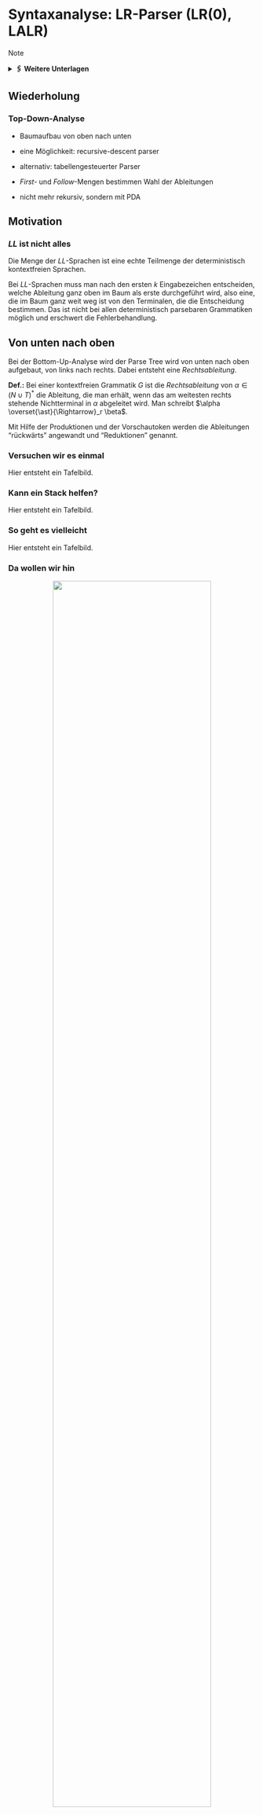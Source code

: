 # Syntaxanalyse: LR-Parser (LR(0), LALR)

> [!NOTE]
>
> <details>
>
> <summary><strong>🖇 Weitere Unterlagen</strong></summary>
>
> - [Annotierte Folien:
>   LR-Parser1](https://github.com/Compiler-CampusMinden/AnnotatedSlides/blob/master/lr-parser1.ann.ma.pdf)
>
> </details>

## Wiederholung

### Top-Down-Analyse

- Baumaufbau von oben nach unten

- eine Möglichkeit: recursive-descent parser

- alternativ: tabellengesteuerter Parser

- *First-* und *Follow*-Mengen bestimmen Wahl der Ableitungen

- nicht mehr rekursiv, sondern mit PDA

## Motivation

### *LL* ist nicht alles

Die Menge der *LL*-Sprachen ist eine echte Teilmenge der deterministisch
kontextfreien Sprachen.

Bei $`LL`$-Sprachen muss man nach den ersten $`k`$ Eingabezeichen
entscheiden, welche Ableitung ganz oben im Baum als erste durchgeführt
wird, also eine, die im Baum ganz weit weg ist von den Terminalen, die
die Entscheidung bestimmen. Das ist nicht bei allen deterministisch
parsebaren Grammatiken möglich und erschwert die Fehlerbehandlung.

## Von unten nach oben

Bei der Bottom-Up-Analyse wird der Parse Tree wird von unten nach oben
aufgebaut, von links nach rechts. Dabei entsteht eine *Rechtsableitung*.

**Def.:** Bei einer kontextfreien Grammatik $`G`$ ist die
*Rechtsableitung* von $`\alpha \in (N \cup T)^{\ast}`$ die Ableitung,
die man erhält, wenn das am weitesten rechts stehende Nichtterminal in
$`\alpha`$ abgeleitet wird. Man schreibt
$`\alpha \overset{\ast}{\Rightarrow}_r \beta`$.

Mit Hilfe der Produktionen und der Vorschautoken werden die Ableitungen
“rückwärts” angewandt und “Reduktionen” genannt.

### Versuchen wir es einmal

Hier entsteht ein Tafelbild.

### Kann ein Stack helfen?

Hier entsteht ein Tafelbild.

### So geht es vielleicht

Hier entsteht ein Tafelbild.

### Da wollen wir hin

<p align="center"><img src="images/Parser-Automat.png" width="80%"></p><p align="center">Parser-Automat</p>

## Theorie: LR(0)

### Arbeitsweise

Im Stack stehen nur Zustandsnummern, am Anfang die Nummer des
Startzustandes (+ Bottomzeichen, oft auch $`\$`$).

- Lesen des obersten Stackelements ergibt Zustand $`q`$

- Lesen des nächsten Eingabezeichens ergibt Zeichen $`a`$

- Nachschlagen der Reaktion auf $`(q, a)`$ in der Parse Table

- Durchführung der Reaktion

### Mögliche “Actions” ohne Berücksichtigung von Vorschautoken

- Shift: Schiebe logisch das nächste Eingabesymbol auf den Stack (in
  Wirklichkeit Zustandsnummern)

- Reduce: (Identifiziere ein Handle oben auf dem Stack und ersetze es
  durch das Nichtterminal der dazugehörigen Produktion.) Das ist
  gleichbedeutend mit: Entferne so viele Zustände vom Stack wie die
  rechte Seite der zu reduzierenden Regel Elemente hat, und schreibe den
  Zustand, der im Goto-Teil für $`(q, a)`$ steht, auf den Stack.

- Accept: Beende das Parsen erfolgreich

- Reagiere auf einen Syntaxfehler

### Berechnung der Zustände: Items

**Def.:** Ein *(dotted) Item* einer Grammatik $`G`$ ist eine Produktion
von $`G`$ mit einem Punkt auf der rechten Seite der Regel vor, zwischen
oder nach den Elementen.

Bsp.:

Zu der Produktion $`A \rightarrow BC`$ gehören die Items:

$`[A\rightarrow \cdot B C]`$

$`[A\rightarrow B \cdot C`$\]

$`[A\rightarrow B C \cdot]`$

Das zu $`A \rightarrow \epsilon`$ gehörende Item ist
$`[A \rightarrow \cdot]`$

### Berechnung der *Closure_0* von einer Menge *I* von Items

1.  füge $`I`$ zu $`CLOSURE_0 (I)`$ hinzu

2.  gibt es ein Item $`[A \rightarrow \alpha \cdot B\beta]`$ aus
    $`CLOSURE_0 (I)`$ und eine Produktion $`(B \rightarrow \gamma)`$,
    füge $`[B \rightarrow \cdot \gamma]`$ zu $`CLOSURE_0 (I)`$ hinzu

### Berechnung der *GOTO_0*-Sprungmarken

$`GOTO_0(I, X) = CLOSURE_0(\lbrace[A \rightarrow \alpha X \cdot \beta] \mid [A \rightarrow \alpha \cdot X \beta] \in I\rbrace)`$

für eine Itemmenge $`I`$ und
$`X \in N \cup T, A \in N, \alpha, \beta \in (N \cup T)^{\ast}`$.

### Konstruktion des $`LR(0)`$ - Automaten

1.  Bilde die Hülle von $`S' \rightarrow S`$ und mache sie zum ersten
    Zustand.

2.  Für jedes noch nicht betrachtete $`\cdot X, X \in (N \cup T)`$ in
    einem Zustand $`q`$ des Automaten berechne $`GOTO_0(q, X)`$ und
    mache $`GOTO_0(q, X)`$ zu einem neuen Zustand $`r`$. Verbinde $`q`$
    mit einem Pfeil mit $`r`$ und schreibe $`X`$ an den Pfeil. Ist ein
    zu $`r`$ identischer Zustand schon vorhanden, wird $`p`$ mit diesem
    verbunden und kein neuer erzeugt.

### Konstruktion der Parse Table

1.  Erstelle eine leere Tabelle mit den Zuständen als
    Zeilenüberschriften. Für den Aktionstabellenteil überschreibe die
    Spalten mit den Terminalen, für den Sprungtabellenteil mit den
    Nonterminals.

2.  Shift: Für jeden mit einem Terminal beschrifteten Pfeil aus einem
    Zustand erstelle in der Aktionstabelle die Aktion shift mit der
    Nummer des Zustands, auf den der Pfeil zeigt. Für Pfeile mit
    Nonterminals schreibe in die Sprungtabelle nur die Nummer des
    Folgezustands.

3.  Schreibe beim Zustand $`[S' \rightarrow S \cdot]`$ ein $`accept`$
    bei dem Symbol $`\bot`$.

4.  Für jedes Item mit $`[A \rightarrow \beta \cdot]`$ aus allen
    Zuständen schreibe für alle Terminals $`reduce`$ und die Nummer der
    entsprechenden Grammatikregel in die Tabelle.

### Ein Beispiel zum Nachvollziehen

1.  $`S^{'} \rightarrow S`$

2.  $`S     \rightarrow a A b S c S`$

3.  $`S     \rightarrow a A b S`$

4.  $`S     \rightarrow d`$

5.  $`A     \rightarrow e`$

### Der LR(0)-Automat zu G1

<p align="center"><img src="images/LR_0-SLR_1-Automat.png"></p><p align="center">LR(0)-Automat</p>

### Die LR(0)-Parsertabelle zu G1

<p align="center"><img src="images/LR_0-Table.png" width="45%"></p><p align="center">LR(0)-Parsertabelle</p>

## Und was gibt es noch?

### Wenn LR(0) nicht reicht

Zunächst: Zu jeder LR(k)-Sprache gibt es eine LR(1)-Grammatik.

Ist eine Grammatik nicht LR(0), müssen nichtdeterminsistische
Tabelleneinträge verhindert werden:

- SLR(1)-Parsing ($`A \rightarrow \beta`$ wird nur reduziert, wenn das
  Vorschautoken in der $`FOLLOW`$-Menge von $`A`$ ist.)

- (kanonisches) LR(1)-Parsing (wie LR(0) mit einem Vorschautoken)

- LALR(1)-Parsing (Zusammenfassung aller LR(1)-Zustände, die sich nur in
  den LOOKAHEAD-Mengen unterscheiden)

## Mehrdeutige Grammatiken

### Es gibt auch Auswege

Mehrdeutige Grammatiken sind oft leichter zu lesen und kleiner als die
Grammatiken, die man erhält, wenn man die Mehrdeutigkeit auflöst, sofern
möglich.

Folgendes kann bei Mehrdeutigkeiten helfen:

- Angabe von Vorrangregeln

- Angabe von Assoziativität

- Voreinstellung des Parsergenearators: z. B. Shiften bei
  Shift-Reduce-Konflikten

- Voreinstellung des Parsergenearators: z. B. Reduzieren nach der Regel,
  die in der Grammatik zuerst kommt bei Reduce-Reduce-Konflikten

## Hierarchie der kontextfreien Sprachen

<p align="center"><img src="images/CFG-Hierarchy.png" width="60%"></p><p align="center">Sprachenhierarchie</p>

## Wrap-Up

### Wrap-Up

- LR-Analyse baut den Ableitungbaum von unten nach oben auf

- es wird ein DFA benutzt zusammen mit einem Stack, der Zustände
  speichert

- eine Parse-Tabelle steuert über Aktions- und Sprungbefehle das
  Verhalten des Parsers

- die Tabelle wird mit (dotted) Items und Closures konstruiert

- mit Bottom-Up-Parsing LR(1) kann man alle deterministisch
  kontextfreien Sprachen parsen

- LR(0)-, SLR- und LALR- Parsing sind vereinfachte Verfahren für
  Teilmengen der LR-Sprachen

## 📖 Zum Nachlesen

- Aho u. a. ([2023](#ref-Aho2023)): Kapitel 4.5 bis 4.8
- Aho u. a. ([2023](#ref-Aho2023))
- Hopcroft, Motwani, und Ullman ([2003](#ref-hopcroft2003))
- Kunert ([2018](#ref-Kunert2018))
- Wagenknecht und Hielscher ([2014](#ref-Wagenknecht2014))

> [!NOTE]
>
> <details>
>
> <summary><strong>✅ Lernziele</strong></summary>
>
> - k1: Ich kenne die Prinzipien der Bottom-Up-Analyse
> - k1: Ich kenne die Begriffe Item, Closure und Parse Table
> - k2: Ich kann LR(0)-Parsing an einem Beispiel erklären
> - k3: Ich kann die Konstruktion der Parse Tables durchführen
> - k3: Ich kann das Parsen mit einem LR(0)-Parser durchführen
>
> </details>

------------------------------------------------------------------------

> [!NOTE]
>
> <details>
>
> <summary><strong>👀 Quellen</strong></summary>
>
> <div id="refs" class="references csl-bib-body hanging-indent"
> entry-spacing="0">
>
> <div id="ref-Aho2023" class="csl-entry">
>
> Aho, A. V., M. S. Lam, R. Sethi, J. D. Ullman, und S. Bansal. 2023.
> *Compilers: Principles, Techniques, and Tools, Updated 2nd Edition by
> Pearson*. Pearson India.
> <https://learning.oreilly.com/library/view/compilers-principles-techniques/9789357054881/>.
>
> </div>
>
> <div id="ref-hopcroft2003" class="csl-entry">
>
> Hopcroft, J. E., R. Motwani, und J. D. Ullman. 2003. *Einführung in
> die Automatentheorie, formale Sprachen und Komplexitätstheorie*. I
> theoretische informatik. Pearson Education Deutschland GmbH.
>
> </div>
>
> <div id="ref-Kunert2018" class="csl-entry">
>
> Kunert, A. 2018. „LR(k)-Analyse für Pragmatiker“. 2018.
> <http://amor.cms.hu-berlin.de/~kunert/papers/lr-analyse/lr.pdf>.
>
> </div>
>
> <div id="ref-Wagenknecht2014" class="csl-entry">
>
> Wagenknecht, C., und M. Hielscher. 2014. *Formale Sprachen, abstrakte
> Automaten und Compiler*. Springer Fachmedien Wiesbaden.
> <https://doi.org/10.1007/978-3-658-02692-9>.
>
> </div>
>
> </div>
>
> </details>

------------------------------------------------------------------------

<img src="https://licensebuttons.net/l/by-sa/4.0/88x31.png" width="10%">

Unless otherwise noted, this work is licensed under CC BY-SA 4.0.

<blockquote><p><sup><sub><strong>Last modified:</strong> 2509784 (lecture: rework outcomes (02/LR-Parser2), 2025-08-19)<br></sub></sup></p></blockquote>

